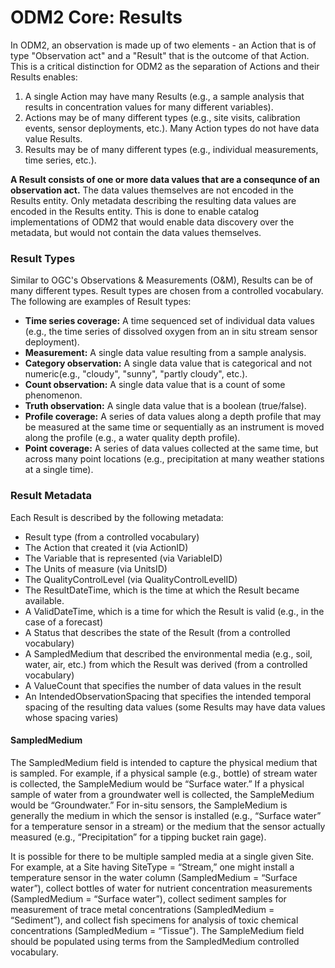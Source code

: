 ODM2 Core: Results
==================

In ODM2, an observation is made up of two elements - an Action that is of type "Observation act" and a "Result" that is the outcome of that Action. This is a critical distinction for ODM2 as the separation of Actions and their Results enables:

1. A single Action may have many Results (e.g., a sample analysis that results in concentration values for many different variables). 
2. Actions may be of many different types (e.g., site visits, calibration events, sensor deployments, etc.). Many Action types do not have data value Results.
3. Results may be of many different types (e.g., individual measurements, time series, etc.).

**A Result consists of one or more data values that are a consequnce of an observation act.** The data values themselves are not encoded in the Results entity. Only metadata describing the resulting data values are encoded in the Results entity. This is done to enable catalog implementations of ODM2 that would enable data discovery over the metadata, but would not contain the data values themselves. 

### Result Types ###
Similar to OGC's Observations & Measurements (O&M), Results can be of many different types. Result types are chosen from a controlled vocabulary. The following are examples of Result types:

* **Time series coverage:** A time sequenced set of individual data values (e.g., the time series of dissolved oxygen from an in situ stream sensor deployment).
* **Measurement:** A single data value resulting from a sample analysis.
* **Category observation:** A single data value that is categorical and not numeric(e.g., "cloudy", "sunny", "partly cloudy", etc.).
* **Count observation:** A single data value that is a count of some phenomenon.
* **Truth observation:** A single data value that is a boolean (true/false).
* **Profile coverage:** A series of data values along a depth profile that may be measured at the same time or sequentially as an instrument is moved along the profile (e.g., a water quality depth profile).
* **Point coverage:** A series of data values collected at the same time, but across many point locations (e.g., precipitation at many weather stations at a single time).

### Result Metadata ###
Each Result is described by the following metadata:

* Result type (from a controlled vocabulary)
* The Action that created it (via ActionID)
* The Variable that is represented (via VariableID)
* The Units of measure (via UnitsID)
* The QualityControlLevel (via QualityControlLevelID)
* The ResultDateTime, which is the time at which the Result became available.
* A ValidDateTime, which is a time for which the Result is valid (e.g., in the case of a forecast)
* A Status that describes the state of the Result (from a controlled vocabulary)
* A SampledMedium that described the environmental media (e.g., soil, water, air, etc.) from which the Result was derived (from a controlled vocabulary)
* A ValueCount that specifies the number of data values in the result
* An IntendedObservationSpacing that specifies the intended temporal spacing of the resulting data values (some Results may have data values whose spacing varies)

#### SampledMedium ####
The SampledMedium field is intended to capture the physical medium that is sampled. For example, if a physical sample (e.g., bottle) of stream water is collected, the SampleMedium would be “Surface water.” If a physical sample of water from a groundwater well is collected, the SampleMedium would be “Groundwater.” For in-situ sensors, the SampleMedium is generally the medium in which the sensor is installed (e.g., “Surface water” for a temperature sensor in a stream) or the medium that the sensor actually measured (e.g., “Precipitation” for a tipping bucket rain gage).

It is possible for there to be multiple sampled media at a single given Site. For example, at a Site having SiteType = “Stream,” one might install a temperature sensor in the water column (SampledMedium = “Surface water”), collect bottles of water for nutrient concentration measurements (SampledMedium = “Surface water”), collect sediment samples for measurement of trace metal concentrations (SampledMedium = “Sediment”), and collect fish specimens for analysis of toxic chemical concentrations (SampledMedium = “Tissue”). The SampleMedium field should be populated using terms from the SampledMedium controlled vocabulary.



